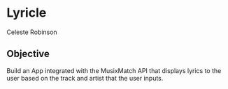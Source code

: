 # Lyricle

Celeste Robinson

## Objective

Build an App integrated with the MusixMatch API that displays lyrics to the user based on the track and artist that the user inputs.